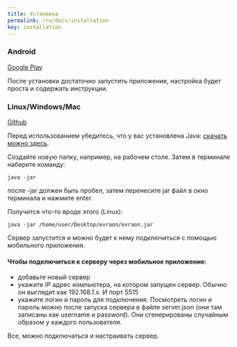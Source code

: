 ```yaml
---
title: Установка
permalink: /ru/docs/installation
key: installation
---
```


### Android
[Google Play](https://play.google.com/store/apps/details?id=com.evraon.trading)

После установки достаточно запустить приложение, настройка будет проста и содержать инструкции.

### Linux/Windows/Mac
[Github](https://github.com/avently/evraon/releases/download/v1.0/evraon.jar)

Перед использованием убедитесь, что у вас установлена Java: [скачать можно здесь](https://www.java.com/en/download/manual.jsp).

Создайте новую папку, например, на рабочем столе. Затем в терминале наберите команду:
```
java -jar 
```
после -jar должен быть пробел, затем перенесите jar файл в окно терминала и нажмите enter.

Получится что-то вроде этого (Linux):
```
java -jar /home/user/Desktop/evraon/evraon.jar
```

Сервер запустится и можно будет к нему подключиться с помощью мобильного приложения. 

#### Чтобы подключиться к серверу через мобильное приложение:
- добавьте новый сервер
- укажите IP адрес компьютера, на котором запущен сервер. Обычно он выглядит как 192.168.1.x. И порт 5515
- укажите логин и пароль для подключения. Посмотреть логин и пароль можно после запуска сервера в файле server.json (они там записаны как username и password). Они сгенерированы случайным образом у каждого пользователя.

Все, можно подключаться и настраивать сервер.
